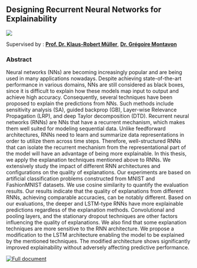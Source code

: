 ## Designing Recurrent Neural Networks for Explainability
![](https://travis-ci.org/heytitle/thesis-designing-recurrent-neural-networks-for-explainability.svg?branch=master)

Supervised by : **[Prof. Dr. Klaus-Robert Müller](http://www.ml.tu-berlin.de/menue/members/klaus_robert_mueller/)**, **[Dr. Grégoire Montavon](http://gregoire.montavon.name)**

### Abstract
Neural networks (NNs) are becoming increasingly popular and are being used in many applications nowadays. Despite achieving state-of-the-art performance in various domains, NNs are still considered as black boxes, since it is difficult to explain how these models map input to output and achieve high accuracy.  Consequently, several techniques have been proposed to explain the  predictions from NNs. Such methods include sensitivity analysis (SA), guided backprop (GB), Layer-wise Relevance Propagation (LRP), and deep Taylor decomposition (DTD).  Recurrent neural networks (RNNs) are NNs that have a recurrent mechanism, which makes them well suited for modeling sequential data.  Unlike feedforward architectures, RNNs need to learn and summarize data representations in order to utilize them across time steps. Therefore, well-structured RNNs that can isolate the recurrent mechanism from the representational part of the model will have an advantage of being more explainable. In this thesis, we apply the explanation techniques mentioned above to RNNs. We extensively study the impact of different RNN architectures and configurations on the quality of explanations. Our experiments are based on artificial classification problems constructed from MNIST and FashionMNIST datasets. We use cosine similarity to quantify the evaluation results. Our results indicate that the quality of explanations from different RNNs, achieving comparable accuracies, can be notably different. Based on our evaluations, the deeper and LSTM-type RNNs have more explainable predictions regardless of the explanation methods.  Convolutional and pooling layers, and the stationary dropout techniques are other factors influencing the quality of explanations. We also find that some explanation techniques are more sensitive to the RNN architecture. We propose a modification to the LSTM architecture enabling the model to be explained by the mentioned techniques. The modified architecture shows significantly improved explainability without adversely affecting predictive performance.

[![Full document](https://i.imgur.com/AfcW1fp.png)](https://drive.google.com/open?id=1NE52rFWFtZTf2U9UHiFZ6Vyeo0XoGNZ-)

